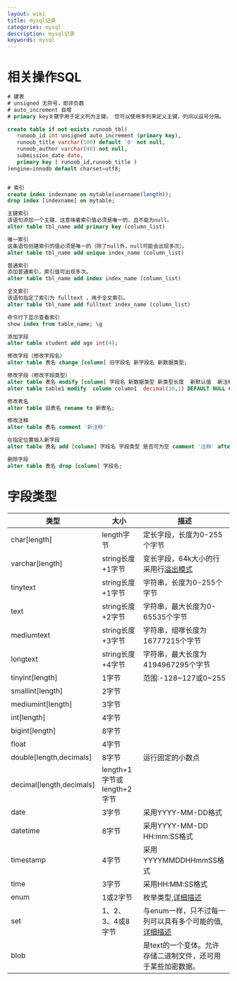 ```yaml
---
layout: wiki
title: mysql记录
categories: mysql
description: mysql记录
keywords: mysql
---
```


# 相关操作SQL
``` sql
# 建表
# unsigned 无符号，即非负数
# auto_increment 自增
# primary key关键字用于定义列为主键。 您可以使用多列来定义主键，列间以逗号分隔。

create table if not exists runoob_tbl(
   runoob_id int unsigned auto_increment (primary key),
   runoob_title varchar(100) default '0' not null,
   runoob_author varchar(40) not null,
   submission_date date,
   primary key ( runoob_id,runoob_title )
)engine=innodb default charset=utf8;


# 索引
create index indexname on mytable(username(length));
drop index [indexname] on mytable; 

主键索引
该语句添加一个主键，这意味着索引值必须是唯一的，且不能为null。
alter table tbl_name add primary key (column_list)

唯一索引
这条语句创建索引的值必须是唯一的（除了null外，null可能会出现多次）。
alter table tbl_name add unique index_name (column_list)

普通索引
添加普通索引，索引值可出现多次。
alter table tbl_name add index index_name (column_list)

全文索引
该语句指定了索引为 fulltext ，用于全文索引。
alter table tbl_name add fulltext index_name (column_list)

命令行下显示查看索引
show index from table_name; \g

添加字段
alter table student add age int(4);

修改字段（修改字段名）
alter table 表名 change [column] 旧字段名 新字段名 新数据类型;

修改字段（修改字段类型）
alter table 表名 modify [column] 字段名 新数据类型 新类型长度  新默认值  新注释;
alter table table1 modify  column column1  decimal(10,1) DEFAULT NULL COMMENT '注释';

修改表名
alter table 旧表名 rename to 新表名;

修改注释
alter table 表名 comment '新注释'

在指定位置插入新字段
alter table 表名 add [column] 字段名 字段类型 是否可为空 comment '注释' after 指定某字段;

删除字段
alter table 表名 drop [column] 字段名;
```

# 字段类型

|   类型    |   大小    |   描述    |
|   ----    |   ----    |   ----    |
|char[length]   |   length字节  |   定长字段，长度为0-255个字节 |
|varchar[length] |   string长度+1字节   |   变长字段，64k大小的行采用行[溢出模式](https://blog.csdn.net/weixin_42469000/article/details/113199404)  |
|tinytext   |   string长度+1字节    |   字符串，长度为0-255个字节   |
|text   |   string长度+2字节    |   字符串，最大长度为0-65535个字节 |
|mediumtext |   string长度+3字节    |   字符串，组嗲长度为16777215个字节    |
|longtext   |    string长度+4字节   |    字符串，最大长度为4194967295个字节  |
|tinyint[length]   |    1字节   |    范围:-128~127或0~255    |
|smallint[length]   |    2字节   |       |
|mediumint[length]   |    3字节   |       |
|int[length]   |    4字节   |       |
|bigint[length]   |    8字节   |       |
|float   |    4字节   |       |
|double[length,decimals]   |    8字节   |    运行固定的小数点    |
|decimal[length,decimals]   |    length+1字节或length+2字节   |       |
|date   |    3字节   |    采用YYYY-MM-DD格式  |
|datetime   |    8字节   |    采用YYYY-MM-DD HH:mm:SS格式 |
|timestamp   |    4字节   |    采用YYYYMMDDHHmmSS格式  |
|time   |    3字节   |    采用HH:MM:SS格式    |
|enum   |    1或2字节   |    枚举类型,[详细描述](https://blog.csdn.net/u011442682/article/details/79078199)    |
|set   |    1、2、3、4或8字节   |    与enum一样，只不过每一列可以具有多个可能的值,[详细描述](https://www.cnblogs.com/wtsgtc/p/10387007.html)    |
|blob   |       |    是text的一个变体。允许存储二进制文件，还可用于某些加密数据。    |